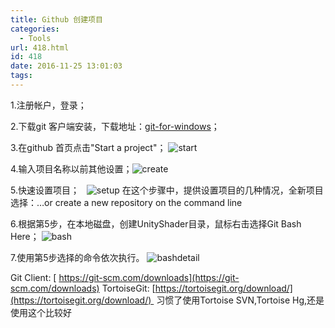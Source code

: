```yaml
---
title: Github 创建项目
categories:
  - Tools
url: 418.html
id: 418
date: 2016-11-25 13:01:03
tags:
---
```


1.注册帐户，登录；
 
 2.下载git 客户端安装，下载地址：[git-for-windows](https://git-for-windows.github.io/index.html)；
  
  3.在github 首页点击"Start a project"； ![start](http://www.le-more.com/wp-content/uploads/2016/11/start.png)   
  
  4.输入项目名称以前其他设置；![create](http://www.le-more.com/wp-content/uploads/2016/11/create.png)
   
  5.快速设置项目；   ![setup](http://www.le-more.com/wp-content/uploads/2016/11/setup.png) 在这个步骤中，提供设置项目的几种情况，全新项目选择：…or create a new repository on the command line 
  
  6.根据第5步，在本地磁盘，创建UnityShader目录，鼠标右击选择Git Bash Here； ![bash](http://www.le-more.com/wp-content/uploads/2016/11/bash.png)    
  
  7.使用第5步选择的命令依次执行。  ![bashdetail](http://www.le-more.com/wp-content/uploads/2016/11/bashdetail.png)   
  
  Git Client: [ https://git-scm.com/downloads](https://git-scm.com/downloads) TortoiseGit: [https://tortoisegit.org/download/](https://tortoisegit.org/download/)  习惯了使用Tortoise SVN,Tortoise Hg,还是使用这个比较好